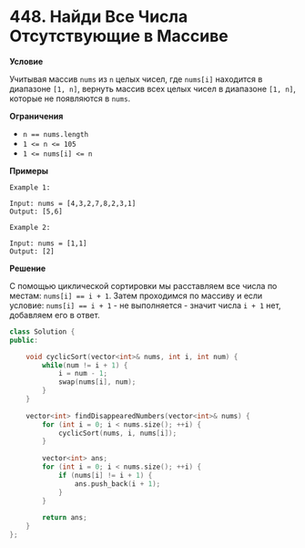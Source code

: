 # 448. Найди Все Числа Отсутствующие в Массиве

**Условие**

Учитывая массив `nums` из `n` целых чисел, где `nums[i]` находится в диапазоне `[1, n]`, вернуть массив всех целых чисел в диапазоне `[1, n]`, которые не появляются в `nums`.

**Ограничения**
- `n == nums.length`
- `1 <= n <= 105`
- `1 <= nums[i] <= n`


**Примеры**

```
Example 1:

Input: nums = [4,3,2,7,8,2,3,1]
Output: [5,6]

Example 2:

Input: nums = [1,1]
Output: [2]
```


**Решение**

С помощью циклической сортировки мы расставляем все числа по местам: `nums[i] == i + 1`. 
Затем проходимся по массиву и если условие:
`nums[i] == i + 1` - не выполняется - значит числа `i + 1` нет, добавляем его в ответ.

```C++
class Solution {
public:

    void cyclicSort(vector<int>& nums, int i, int num) {
        while(num != i + 1) {
            i = num - 1;
            swap(nums[i], num);
        }
    }
    
    vector<int> findDisappearedNumbers(vector<int>& nums) {
        for (int i = 0; i < nums.size(); ++i) {
            cyclicSort(nums, i, nums[i]);
        }
        
        vector<int> ans;
        for (int i = 0; i < nums.size(); ++i) {
            if (nums[i] != i + 1) {
                ans.push_back(i + 1);
            }
        }
        
        return ans;
    }
};
```






 


 


